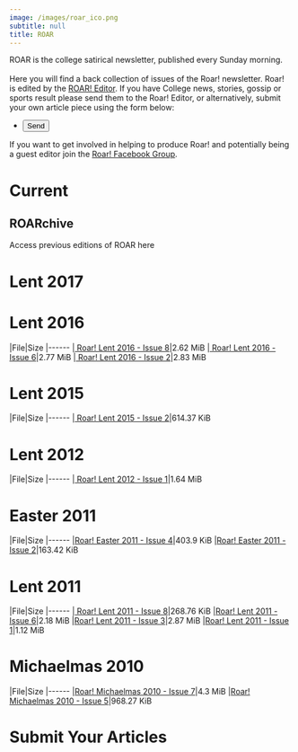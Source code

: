 ```yaml
---
image: /images/roar_ico.png
subtitle: null
title: ROAR
---
```


ROAR is the college satirical newsletter, published every Sunday morning. <br/><br/> Here you will find a back collection of issues of the Roar! newsletter. Roar! is edited by the [ROAR! Editor](roar_editor.html). If you have College news, stories, gossip or sports result please send them to the Roar! Editor, or alternatively, submit your own article piece using the form below:

- <input class="special" type="submit" value="Send"/>

If you want to get involved in helping to produce Roar! and potentially being a guest editor join the [Roar! Facebook Group](https://www.facebook.com/home.php?sk=group_218627764818399&amp;ap=1).

# Current

## ROARchive

Access previous editions of ROAR here

# Lent 2017

# Lent 2016

|File|Size
|------
|[ Roar! Lent 2016 - Issue 8](../pdf/roar/2016/lent/roarLent2016_8.pdf)|2.62 MiB
|[ Roar! Lent 2016 - Issue 6](../pdf/roar/2016/lent/roarLent2016_6.pdf)|2.77 MiB
|[ Roar! Lent 2016 - Issue 2](../pdf/roar/2016/lent/roarLent2016_2.pdf)|2.83 MiB

# Lent 2015

|File|Size
|------
|[ Roar! Lent 2015 - Issue 2](../pdf/roar/2015/LentRoar2.pdf)|614.37 KiB

# Lent 2012

|File|Size
|------
|[ Roar! Lent 2012 - Issue 1](/downloads/LentRoar1.pdf)|1.64 MiB

# Easter 2011

|File|Size
|------
|[Roar! Easter 2011 - Issue 4](../pdf/roar/2011/EasterRoar4.pdf)|403.9 KiB
|[Roar! Easter 2011 - Issue 2](../pdf/roar/2011/EasterRoar2.pdf)|163.42 KiB

# Lent 2011

|File|Size
|------
|[ Roar! Lent 2011 - Issue 8](../pdf/roar/2011/LentRoar8.pdf)|268.76 KiB
|[Roar! Lent 2011 - Issue 6](../pdf/roar/2011/LentRoar6.pdf)|2.18 MiB
|[Roar! Lent 2011 - Issue 3](../pdf/roar/2011/LentRoar3.pdf)|2.87 MiB
|[Roar! Lent 2011 - Issue 1](../pdf/roar/2011/LentRoar1.pdf)|1.12 MiB

# Michaelmas 2010

|File|Size
|------
|[Roar! Michaelmas 2010 - Issue 7](../pdf/roar/2010/RoarMich7.pdf)|4.3 MiB
|[Roar! Michaelmas 2010 - Issue 5](../pdf/roar/2010/RoarMich5.pdf)|968.27 KiB

# Submit Your Articles